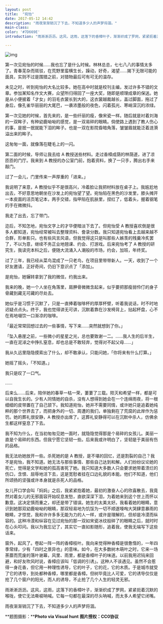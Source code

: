 ```yaml
---
layout: post
title:  "宛怡"
date: 2017-05-12 14:42
description: "雨夜渐渐销沉了下去，不知道多少人的声梦将涸。"
main-class: 
color: '#7D669E'
introduction: "雨淅淅沥沥。这风，这雨，这落下的香樟叶子，渐渐织成了罗网，紧紧扼着沉默的喉咙，使它无法嘶唳呐喊。它每一句都在最深的尽头呐喊，而太多人希望它闭嘴。"

---
```


![img](https://mmbiz.qlogo.cn/mmbiz_jpg/HxzgP1ZDlyBZRBicDEficjvzIibkrOpvD3TTs3q7ECQSicd7DN3O9w5oS1JXVH881WqgDviatBVax4fZn92M2MIIhwQ/0?wx_fmt=jpeg)

第一次见宛怡的时候……我也忘了是什么时候。林林总总，七七八八的事情太多了。青春芜杂而斑驳，在荒野里蛮横生长，躁动，好奇，渴望……揭下无限可能的面具，实则不过是围猎之前，对猎物最后可有可无的温存。

未见之时，听到宛怡的大名比较多。她在高中时就是校刊主编，发过许多不错的文章。参加某知名作文大赛，众望所归得回了一座大奖，随即是顺理成章的保送。她是从小便披着「才女」的羽毛衣裳长到大的，这衣裳越裁越长，盖过脚面，拖过了身后，像孔雀华丽丽的大尾巴，一袭浓墨般的夜色，闪着孤光、寒峭深沉的浓绿。

第一次见她的时候，首先来的，是一些纤丽的瘦，像宋瓷一样。随后就是衬着刘海的一双眸子，有种幼鹿呦呦的感觉，是一双易碎的眼睛。倘使路上遇到了教人伤心的事，是抿一抿就能下泪的眸子。也是一双在影院昏暗角落，皱皱眉就能泛着涟漪溢出来的眸子。

这匆匆一面，就像落在睫毛上的一闪。

第二面的时候，导师让我去给 A 教授送些材料。走过香樟成荫的林荫道，进了凉匝匝的门厅。我来到 A 教授的办公室门前，抱着资料，换了一只手，腾出右手来敲门。

过了一会儿，门里传来一声厚重的「进来。」

我说明了来意，A 教授似乎不是很高兴，冷着脸让我把材料放在桌子上。我尴尬地出去，不好意思地朝坐在沙发上的宛怡望了望。宛怡陷在黑色的沙发里，膝头摊开一本皮面的活页笔记本，两手交错，指甲陷在肌肤里，捏红了，低着头，握着钢笔的手在微微抖。

我走了出去，忘了带门。

迩后，不知怎地，宛怡文字上的才华便暗淡下去了。但宛怡受 A 教授喜欢倒是很多人都知道，宛怡经常被叫去整理资料、誊录分数。我只知道宛怡看上去越来越不合群，形单影只。也有些风言风语，但我觉得这只是叫那些人嫉羡的残羹冷炙罢了，不以为意，继续不务正业地翘课、约会、打游戏。后来宛怡考了 A 教授的研究生，我读完本科之后，便随大流涌入人潮般的市场，约会，加班，年终奖。

过了三年，我已经从菜鸟混成了一只老鸟，在项目里带带新人。一天，收到了一个好友邀请，正好奇间，仍旧下意识点了「添加」。

是宛怡，她辗转拿到了我的微信，约我出来。

我来的晚，她一个人坐在角落里，肩胛骨微微含起来，似乎要把那瘦弱伶仃的身子骨藏到藏无可藏的尽处去。

她似乎是习惯于沉默了，只是一直捧着咖啡杯的厚厚杯壁，听着我说话，时不时地迟疑点点头。终于，我也觉得讲无可讲，沉默着靠在沙发椅背上，拈起杯盘，心不在焉地啜饮一口渐凉的咖啡。

「最近常常回想过去的一些事情，写下来……突然就想到了你。」

「坠入悬崖之前，一些微小的星星之光，总也要致谢一二。……我人生的后半生，一直在泥淖之中挣扎窒息，却也总是不敢轻弃，觉得对不起父母……」

我从久远里隐隐摸索出了什么，却不敢承认，只能问她，「你将来有什么打算。」

她摇了摇头，「不知道。」

我只是叹了一口气。

……

后来么……后来，陪伴她的春草一枯一荣，萋萋了三载。陨灭和希望一样，都是可以自我生长的。少有人同情她的自杀，没有人想得到她会在一个连绵雨夜，将一根细细的皮带置在了自己颔下。我知道宛怡，她并不需要同情，或许她只是追着她纯粹的那个世界去了，而把身外的一切、周遭的我们，单独剩在了荒腐的此岸作为惩罚。她的葬礼很安静，A 教授亦出席了。这葬礼安静得可以在沉默中杀人，仿佛余生都这样窒息了下去。

我不知为什么，在当初匆匆见她一面时，就隐隐觉得那是个易碎的女孩儿。美丽一直是个易碎的东西。但我宁愿它坚韧一些。后来我或许明白了，坚韧是于美丽有伤的品格。

我无法劝她放开一些。杀死她的是 A 教授，是不堪的回忆，还是割裂的自己？我不是宛怡，我不知道。她无法与那些事情、那些自己达到和解。人们纷纷议论她的死亡，觉得是文学和她的孤高害死了她。我只知道大多数人只会要求她带着溃烂的伤口，含恨、屈辱地活下去，这是宽慰者挂在口边礼貌的本能。他们不知道，他们所颂扬的坚强或许本身就是杀死人的品格。

女儿开口学会叫「妈妈」之后，我紧紧抱着她，最初的激奋人心的欣喜散去，我竟然对着女儿的无邪面容开始叹息发愁，直欲深深下泪，为着她来到这个世上而怀以歉意。这决定慎而重之，却还是带了错误。她生的太美太好。我看着她的眼睛，意识到她那双幼鹿呦呦的眼睛，那双轻易地为饥馁为一切不顺遂嚎啕大哭肆意暴雨的眼睛，才惊觉，我和许许多多无能为力的人一样，或许是理解的，但却是冷漠而纵容的。这种冷漠和纵容在见过宛怡的那一双如宋瓷冰纹般碎了的眼睛之后，就时时在心头叩问。我以为我忘记了，其实它一直如影随形，追着我，使我无端写下这些话来。

窗外，起风了。卷起一阵一阵的香樟枝叶。我向来觉得种香樟是很惫惰的，一年四季常绿，少有「四时之景异也」的意味。如今，在大多数树木萌叶之时，它来一场荼蘼而荒废的落叶谢幕，风里、雨里，都是香樟叶子的味道。以前我用迟钝来回避，和好友吹风时说，香樟应该叫「低调的引诱」。这种人不该遇见。虽然不会惹得一身花香，但它用一种理性诱导，它的叶子，它的花，它的木质。于是城市就受了它的诱导，到处都种香樟，哪里都是香樟。但树毕竟比人可爱，它的诱导仅仅是抢了几个窗户的阳光，而人的诱导，不止抢了几个人生的轻灵无邪。

雨淅淅沥沥。这风，这雨，这落下的香樟叶子，渐渐织成了罗网，紧紧扼着沉默的喉咙，使它无法嘶唳呐喊。它每一句都在最深的尽头呐喊，而太多人希望它闭嘴。

雨夜渐渐销沉了下去，不知道多少人的声梦将涸。

**题图摄影：******Photo via Visual hunt****
**图片授权：CC0协议**